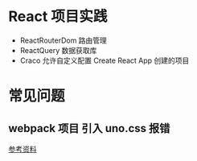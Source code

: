# React 项目实践

- ReactRouterDom 路由管理
- ReactQuery 数据获取库
- Craco 允许自定义配置 Create React App 创建的项目



# 常见问题

## webpack 项目 引入 uno.css 报错
[参考资料](https://thundermiracle.com/blog/en/2022-06-07-next-with-unocss/)